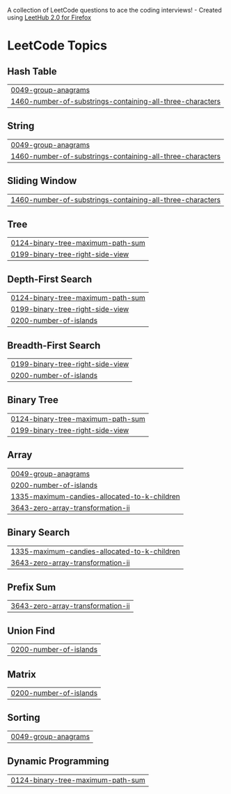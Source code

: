 A collection of LeetCode questions to ace the coding interviews! - Created using [LeetHub 2.0 for Firefox](https://github.com/maitreya2954/LeetHub-2.0-Firefox)
<!---LeetCode Topics Start-->
# LeetCode Topics
## Hash Table
|  |
| ------- |
| [0049-group-anagrams](https://github.com/NonOrdinary/LeetCode-CP-practice/tree/master/0049-group-anagrams) |
| [1460-number-of-substrings-containing-all-three-characters](https://github.com/NonOrdinary/LeetCode-CP-practice/tree/master/1460-number-of-substrings-containing-all-three-characters) |
## String
|  |
| ------- |
| [0049-group-anagrams](https://github.com/NonOrdinary/LeetCode-CP-practice/tree/master/0049-group-anagrams) |
| [1460-number-of-substrings-containing-all-three-characters](https://github.com/NonOrdinary/LeetCode-CP-practice/tree/master/1460-number-of-substrings-containing-all-three-characters) |
## Sliding Window
|  |
| ------- |
| [1460-number-of-substrings-containing-all-three-characters](https://github.com/NonOrdinary/LeetCode-CP-practice/tree/master/1460-number-of-substrings-containing-all-three-characters) |
## Tree
|  |
| ------- |
| [0124-binary-tree-maximum-path-sum](https://github.com/NonOrdinary/LeetCode-CP-practice/tree/master/0124-binary-tree-maximum-path-sum) |
| [0199-binary-tree-right-side-view](https://github.com/NonOrdinary/LeetCode-CP-practice/tree/master/0199-binary-tree-right-side-view) |
## Depth-First Search
|  |
| ------- |
| [0124-binary-tree-maximum-path-sum](https://github.com/NonOrdinary/LeetCode-CP-practice/tree/master/0124-binary-tree-maximum-path-sum) |
| [0199-binary-tree-right-side-view](https://github.com/NonOrdinary/LeetCode-CP-practice/tree/master/0199-binary-tree-right-side-view) |
| [0200-number-of-islands](https://github.com/NonOrdinary/LeetCode-CP-practice/tree/master/0200-number-of-islands) |
## Breadth-First Search
|  |
| ------- |
| [0199-binary-tree-right-side-view](https://github.com/NonOrdinary/LeetCode-CP-practice/tree/master/0199-binary-tree-right-side-view) |
| [0200-number-of-islands](https://github.com/NonOrdinary/LeetCode-CP-practice/tree/master/0200-number-of-islands) |
## Binary Tree
|  |
| ------- |
| [0124-binary-tree-maximum-path-sum](https://github.com/NonOrdinary/LeetCode-CP-practice/tree/master/0124-binary-tree-maximum-path-sum) |
| [0199-binary-tree-right-side-view](https://github.com/NonOrdinary/LeetCode-CP-practice/tree/master/0199-binary-tree-right-side-view) |
## Array
|  |
| ------- |
| [0049-group-anagrams](https://github.com/NonOrdinary/LeetCode-CP-practice/tree/master/0049-group-anagrams) |
| [0200-number-of-islands](https://github.com/NonOrdinary/LeetCode-CP-practice/tree/master/0200-number-of-islands) |
| [1335-maximum-candies-allocated-to-k-children](https://github.com/NonOrdinary/LeetCode-CP-practice/tree/master/1335-maximum-candies-allocated-to-k-children) |
| [3643-zero-array-transformation-ii](https://github.com/NonOrdinary/LeetCode-CP-practice/tree/master/3643-zero-array-transformation-ii) |
## Binary Search
|  |
| ------- |
| [1335-maximum-candies-allocated-to-k-children](https://github.com/NonOrdinary/LeetCode-CP-practice/tree/master/1335-maximum-candies-allocated-to-k-children) |
| [3643-zero-array-transformation-ii](https://github.com/NonOrdinary/LeetCode-CP-practice/tree/master/3643-zero-array-transformation-ii) |
## Prefix Sum
|  |
| ------- |
| [3643-zero-array-transformation-ii](https://github.com/NonOrdinary/LeetCode-CP-practice/tree/master/3643-zero-array-transformation-ii) |
## Union Find
|  |
| ------- |
| [0200-number-of-islands](https://github.com/NonOrdinary/LeetCode-CP-practice/tree/master/0200-number-of-islands) |
## Matrix
|  |
| ------- |
| [0200-number-of-islands](https://github.com/NonOrdinary/LeetCode-CP-practice/tree/master/0200-number-of-islands) |
## Sorting
|  |
| ------- |
| [0049-group-anagrams](https://github.com/NonOrdinary/LeetCode-CP-practice/tree/master/0049-group-anagrams) |
## Dynamic Programming
|  |
| ------- |
| [0124-binary-tree-maximum-path-sum](https://github.com/NonOrdinary/LeetCode-CP-practice/tree/master/0124-binary-tree-maximum-path-sum) |
<!---LeetCode Topics End-->